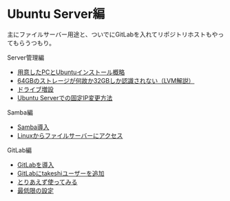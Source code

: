 # Ubuntu Server編

主にファイルサーバー用途と、ついでにGitLabを入れてリポジトリホストもやってもらうつもり。

Server管理編

* [用意したPCとUbuntuインストール概略](pc_and_introduction.html)
* [64GBのストレージが何故か32GBしか認識されない（LVM解説）](lvm.html)
* [ドライブ増設](add_a_drive.html)
* [Ubuntu Serverでの固定IP変更方法](fixip.html)

Samba編

* [Samba導入](samba.html)
* [Linuxからファイルサーバーにアクセス](samba_from_linux.html)

GitLab編

* [GitLabを導入](gitlab.html)
* [GitLabにtakeshiユーザーを追加](use_gitlab.html)
* [とりあえず使ってみる](use_gitlab2.html)
* [最低限の設定](gitlab_settings.html)

